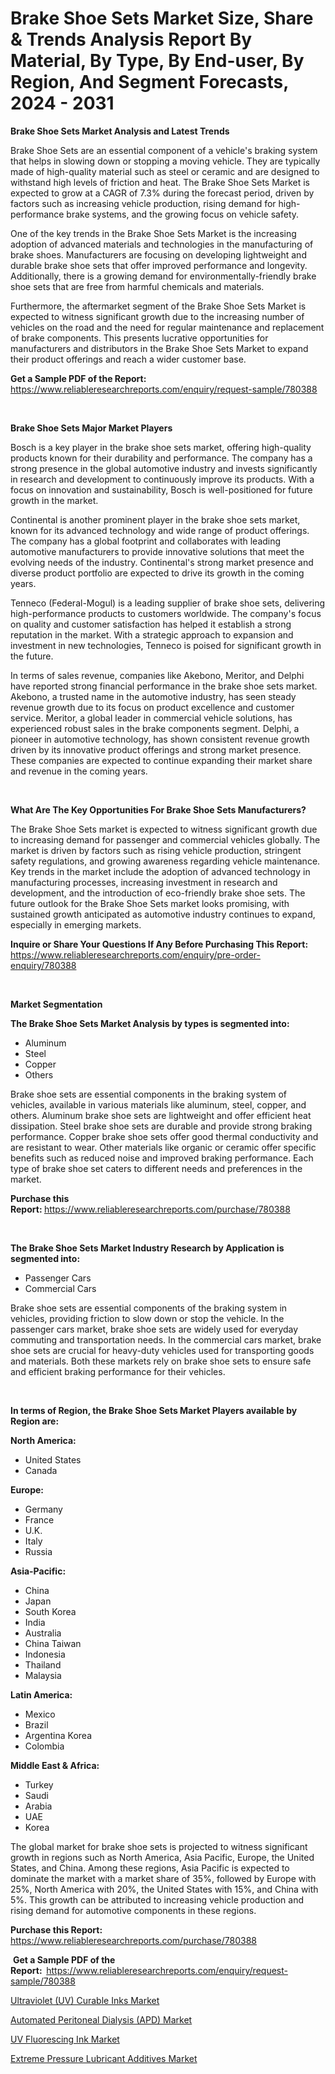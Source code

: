 <p><h1>Brake Shoe Sets Market Size, Share & Trends Analysis Report By Material, By Type, By End-user, By Region, And Segment Forecasts, 2024 - 2031</h1></p><p><strong>Brake Shoe Sets Market Analysis and Latest Trends</strong></p>
<p><p>Brake Shoe Sets are an essential component of a vehicle's braking system that helps in slowing down or stopping a moving vehicle. They are typically made of high-quality material such as steel or ceramic and are designed to withstand high levels of friction and heat. The Brake Shoe Sets Market is expected to grow at a CAGR of 7.3% during the forecast period, driven by factors such as increasing vehicle production, rising demand for high-performance brake systems, and the growing focus on vehicle safety.</p><p>One of the key trends in the Brake Shoe Sets Market is the increasing adoption of advanced materials and technologies in the manufacturing of brake shoes. Manufacturers are focusing on developing lightweight and durable brake shoe sets that offer improved performance and longevity. Additionally, there is a growing demand for environmentally-friendly brake shoe sets that are free from harmful chemicals and materials.</p><p>Furthermore, the aftermarket segment of the Brake Shoe Sets Market is expected to witness significant growth due to the increasing number of vehicles on the road and the need for regular maintenance and replacement of brake components. This presents lucrative opportunities for manufacturers and distributors in the Brake Shoe Sets Market to expand their product offerings and reach a wider customer base.</p></p>
<p><strong>Get a Sample PDF of the Report:&nbsp;</strong> <a href="https://www.reliableresearchreports.com/enquiry/request-sample/780388">https://www.reliableresearchreports.com/enquiry/request-sample/780388</a></p>
<p>&nbsp;</p>
<p><strong>Brake Shoe Sets Major Market Players</strong></p>
<p><p>Bosch is a key player in the brake shoe sets market, offering high-quality products known for their durability and performance. The company has a strong presence in the global automotive industry and invests significantly in research and development to continuously improve its products. With a focus on innovation and sustainability, Bosch is well-positioned for future growth in the market.</p><p>Continental is another prominent player in the brake shoe sets market, known for its advanced technology and wide range of product offerings. The company has a global footprint and collaborates with leading automotive manufacturers to provide innovative solutions that meet the evolving needs of the industry. Continental's strong market presence and diverse product portfolio are expected to drive its growth in the coming years.</p><p>Tenneco (Federal-Mogul) is a leading supplier of brake shoe sets, delivering high-performance products to customers worldwide. The company's focus on quality and customer satisfaction has helped it establish a strong reputation in the market. With a strategic approach to expansion and investment in new technologies, Tenneco is poised for significant growth in the future.</p><p>In terms of sales revenue, companies like Akebono, Meritor, and Delphi have reported strong financial performance in the brake shoe sets market. Akebono, a trusted name in the automotive industry, has seen steady revenue growth due to its focus on product excellence and customer service. Meritor, a global leader in commercial vehicle solutions, has experienced robust sales in the brake components segment. Delphi, a pioneer in automotive technology, has shown consistent revenue growth driven by its innovative product offerings and strong market presence. These companies are expected to continue expanding their market share and revenue in the coming years.</p></p>
<p>&nbsp;</p>
<p><strong>What Are The Key Opportunities For Brake Shoe Sets Manufacturers?</strong></p>
<p><p>The Brake Shoe Sets market is expected to witness significant growth due to increasing demand for passenger and commercial vehicles globally. The market is driven by factors such as rising vehicle production, stringent safety regulations, and growing awareness regarding vehicle maintenance. Key trends in the market include the adoption of advanced technology in manufacturing processes, increasing investment in research and development, and the introduction of eco-friendly brake shoe sets. The future outlook for the Brake Shoe Sets market looks promising, with sustained growth anticipated as automotive industry continues to expand, especially in emerging markets.</p></p>
<p><strong>Inquire or Share Your Questions If Any Before Purchasing This Report:</strong> <a href="https://www.reliableresearchreports.com/enquiry/pre-order-enquiry/780388">https://www.reliableresearchreports.com/enquiry/pre-order-enquiry/780388</a></p>
<p>&nbsp;</p>
<p><strong>Market Segmentation</strong></p>
<p><strong>The Brake Shoe Sets Market Analysis by types is segmented into:</strong></p>
<p><ul><li>Aluminum</li><li>Steel</li><li>Copper</li><li>Others</li></ul></p>
<p><p>Brake shoe sets are essential components in the braking system of vehicles, available in various materials like aluminum, steel, copper, and others. Aluminum brake shoe sets are lightweight and offer efficient heat dissipation. Steel brake shoe sets are durable and provide strong braking performance. Copper brake shoe sets offer good thermal conductivity and are resistant to wear. Other materials like organic or ceramic offer specific benefits such as reduced noise and improved braking performance. Each type of brake shoe set caters to different needs and preferences in the market.</p></p>
<p><strong>Purchase this Report:&nbsp;</strong><a href="https://www.reliableresearchreports.com/purchase/780388">https://www.reliableresearchreports.com/purchase/780388</a></p>
<p>&nbsp;</p>
<p><strong>The Brake Shoe Sets Market Industry Research by Application is segmented into:</strong></p>
<p><ul><li>Passenger Cars</li><li>Commercial Cars</li></ul></p>
<p><p>Brake shoe sets are essential components of the braking system in vehicles, providing friction to slow down or stop the vehicle. In the passenger cars market, brake shoe sets are widely used for everyday commuting and transportation needs. In the commercial cars market, brake shoe sets are crucial for heavy-duty vehicles used for transporting goods and materials. Both these markets rely on brake shoe sets to ensure safe and efficient braking performance for their vehicles.</p></p>
<p>&nbsp;</p>
<p><strong>In terms of Region, the Brake Shoe Sets Market Players available by Region are:</strong></p>
<p>
    <p> <strong> North America: </strong>
        <ul>
            <li>United States</li>
            <li>Canada</li>
        </ul>
        </p> 
    <p> <strong> Europe: </strong>
        <ul>
            <li>Germany</li>
            <li>France</li>
            <li>U.K.</li>
            <li>Italy</li>
            <li>Russia</li>
        </ul>
        </p> 
    <p> <strong> Asia-Pacific: </strong>
        <ul>
            <li>China</li>
            <li>Japan</li>
            <li>South Korea</li>
            <li>India</li>
            <li>Australia</li>
            <li>China Taiwan</li>
            <li>Indonesia</li>
            <li>Thailand</li>
            <li>Malaysia</li>
        </ul>
        </p> 
    <p> <strong> Latin America: </strong>
        <ul>
            <li>Mexico</li>
            <li>Brazil</li>
            <li>Argentina Korea</li>
            <li>Colombia</li>
        </ul>
        </p> 
    <p> <strong> Middle East & Africa: </strong>
        <ul>
            <li>Turkey</li>
            <li>Saudi</li>
            <li>Arabia</li>
            <li>UAE</li>
            <li>Korea</li>
        </ul>
    </p>
    </p>
<p><p>The global market for brake shoe sets is projected to witness significant growth in regions such as North America, Asia Pacific, Europe, the United States, and China. Among these regions, Asia Pacific is expected to dominate the market with a market share of 35%, followed by Europe with 25%, North America with 20%, the United States with 15%, and China with 5%. This growth can be attributed to increasing vehicle production and rising demand for automotive components in these regions.</p></p>
<p><strong>Purchase this Report: </strong><a href="https://www.reliableresearchreports.com/purchase/780388">https://www.reliableresearchreports.com/purchase/780388</a></p>
<p>&nbsp;<strong>Get a Sample PDF of the Report:&nbsp;&nbsp;</strong><a href="https://www.reliableresearchreports.com/enquiry/request-sample/780388">https://www.reliableresearchreports.com/enquiry/request-sample/780388</a></p>
<p><strong></strong></p>
<p><p><a href="https://github.com/johnbach50/Market-Research-Report-List-2/blob/main/ultraviolet-uv-curable-inks-market.md">Ultraviolet (UV) Curable Inks Market</a></p><p><a href="https://github.com/kathiaseamanalvaradovlprc2h/Market-Research-Report-List-1/blob/main/automated-peritoneal-dialysis-apd-market.md">Automated Peritoneal Dialysis (APD) Market</a></p><p><a href="https://github.com/lylyparadise/Market-Research-Report-List-2/blob/main/uv-fluorescing-ink-market.md">UV Fluorescing Ink Market</a></p><p><a href="https://github.com/GroverBarry/Market-Research-Report-List-4/blob/main/extreme-pressure-lubricant-additives-market.md">Extreme Pressure Lubricant Additives Market</a></p></p>